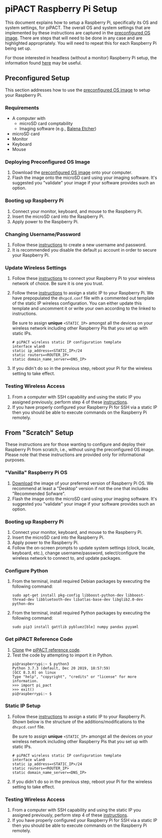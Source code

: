# piPACT Raspberry Pi Setup
This document explains how to setup a Raspberry Pi, specifically its OS and system settings, for piPACT. The overall OS and system settings that are implemented by these instructions are captured in the [preconfigured OS image](https://drive.google.com/file/d/1HNnyF63N6r_fmepIvHKHla1A_UYT0AoL/view?usp=sharing). There are steps that will need to be done in any case and are highlighted appropriately. You will need to repeat this for each Raspberry Pi being set up.

For those interested in headless (without a monitor) Raspberry Pi setup, the information found [here](https://www.raspberrypi.org/documentation/configuration/wireless/headless.md) may be useful.

## Preconfigured Setup
This section addresses how to use the [preconfigured OS image](https://drive.google.com/file/d/1HNnyF63N6r_fmepIvHKHla1A_UYT0AoL/view?usp=sharing) to setup your Raspberry Pi.

### Requirements
- A computer with
  - microSD card comptability
  - Imaging software (e.g., [Balena Etcher](https://www.balena.io/etcher/))
- microSD card
- Monitor
- Keyboard
- Mouse

### Deploying Preconfigured OS Image
1. Download the [preconfigured OS image](https://drive.google.com/file/d/1HNnyF63N6r_fmepIvHKHla1A_UYT0AoL/view?usp=sharing) onto your computer.
2. Flash the image onto the microSD card using your imaging software. It's suggested you "validate" your image if your software provides such an option.

### Booting up Raspberry Pi
1. Connect your monitor, keyboard, and mouse to the Raspberry Pi.
2. Insert the microSD card into the Raspberry Pi.
3. Apply power to the Raspberry Pi.

### Changing Username/Password
1. Follow these [instructions](https://www.maketecheasier.com/change-raspberry-pi-password/) to create a new username and password.
2. It is recommended you disable the default `pi` account in order to secure your Raspberry Pi.

### Update Wireless Settings
1. Follow these [instructions](https://www.raspberrypi.org/documentation/configuration/wireless/desktop.md) to connect your Raspberry Pi to your wireless network of choice. Be sure it is one you trust.
2. Follow these [instructions](https://pimylifeup.com/raspberry-pi-static-ip-address/) to assign a static IP to your Raspberry Pi. We have prepopulated the `dhcpcd.conf` file with a commented out template of the static IP wireless configuration. You can either update this template and uncomment it or write your own according to the linked to instructions.
   
   Be sure to assign **unique** `<STATIC_IP>` amongst all the devices on your wireless network including other Raspberry Pis that you set up with static IPs.
   ```
   # piPACT wireless static IP configuration template
   interface wlan0
   static ip_address=<STATIC_IP>/24
   static routers=<ROUTER_IP>
   static domain_name_server=<DNS_IP>
   ```
3. If you didn't do so in the previous step, reboot your Pi for the wireless setting to take effect.

### Testing Wireless Access
1. From a computer with SSH capability and using the static IP you assigned previously, perform step 4 of these [instructions](https://www.raspberrypi.org/documentation/remote-access/ssh/).
2. If you have properly configured your Raspberry Pi for SSH via a static IP then you should be able to execute commands on the Raspberry Pi remotely.

## From "Scratch" Setup
These instructions are for those wanting to configure and deploy their Raspberry Pi from scratch, i.e., without using the preconfigured OS image. Please note that these instructions are provided only for informational purposes.

### "Vanilla" Raspberry Pi OS
1. [Download](https://www.raspberrypi.org/downloads/raspberry-pi-os/) the image of your preferred version of Raspberry Pi OS. We recommend at least a "Desktop" version if not the one that includes "Recommended Sofware".
2. Flash the image onto the microSD card using your imaging software. It's suggested you "validate" your image if your software provides such an option.

### Booting up Raspberry Pi
1. Connect your monitor, keyboard, and mouse to the Raspberry Pi.
2. Insert the microSD card into the Raspberry Pi.
3. Apply power to the Raspberry Pi.
4. Follow the on-screen prompts to update system settings (clock, locale, keyboard, etc.), change username/password, select/configure the wireless network to connect to, and update packages.

### Configure Python
1. From the terminal, install required Debian packages by executing the following command:
   ```
   sudo apt-get install pkg-config libboost-python-dev libboost-thread-dev libbluetooth-dev libatlas-base-dev libglib2.0-dev python-dev
   ```
2. From the terminal, install required Python packages by executing the following command:
   ```
   sudo pip3 install gattlib pybluez[ble] numpy pandas pyyaml
   ```
   
### Get piPACT Reference Code
1. [Clone](https://www.git-scm.com/docs/git-clone) the [piPACT reference code](https://github.com/BWSI-piPACT/reference_code).
2. Test the code by attempting to import it in Python.
   ```console
   pi@raspberrypi:~ $ python3
   Python 3.7.3 (default, Dec 20 2019, 18:57:59) 
   [GCC 8.3.0] on linux
   Type "help", "copyright", "credits" or "license" for more information.
   >>> import pi_pact
   >>> exit()
   pi@raspberrypi:~ $ 
   ```
   
### Static IP Setup
1. Follow these [instructions](https://pimylifeup.com/raspberry-pi-static-ip-address/) to assign a static IP to your Raspberry Pi. Shown below is the structure of the additions/modifications to the `dhcpcd.conf` file.
   
   Be sure to assign **unique** `<STATIC_IP>` amongst all the devices on your wireless network including other Raspberry Pis that you set up with static IPs.
   ```
   # piPACT wireless static IP configuration template
   interface wlan0
   static ip_address=<STATIC_IP>/24
   static routers=<ROUTER_IP>
   static domain_name_server=<DNS_IP>
   ```
2. If you didn't do so in the previous step, reboot your Pi for the wireless setting to take effect.

### Testing Wireless Access
1. From a computer with SSH capability and using the static IP you assigned previously, perform step 4 of these [instructions](https://www.raspberrypi.org/documentation/remote-access/ssh/).
2. If you have properly configured your Raspberry Pi for SSH via a static IP then you should be able to execute commands on the Raspberry Pi remotely.
